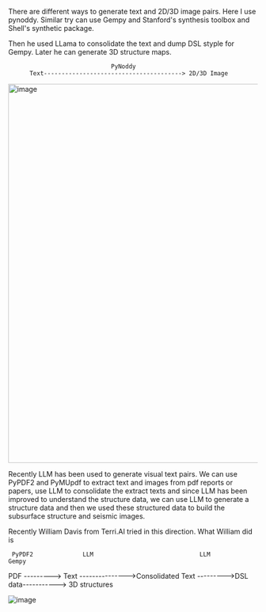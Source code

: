 There are different ways to generate text and 2D/3D image pairs.
Here I use pynoddy. Similar try can use Gempy and Stanford's synthesis toolbox and Shell's synthetic package.

Then he used LLama to consolidate the text and dump DSL styple for Gempy. Later he can generate 3D structure maps.

                                 PyNoddy
          Text---------------------------------------> 2D/3D Image


<img width="766" alt="image" src="https://github.com/user-attachments/assets/a76a63c2-26a3-4970-afee-6ea18049cc2c" />

Recently LLM has been used to generate visual text pairs. We can use PyPDF2 and PyMUpdf to extract text and images from pdf reports or papers, use LLM to consolidate the extract texts and since LLM has been improved to understand the structure data, we can use LLM to generate a structure data and then we used these structured data to build the subsurface structure and seismic images.

Recently William Davis from Terri.AI tried in this direction. What William did is

     PyPDF2              LLM                              LLM              Gempy
PDF ---------> Text --------------->Consolidated Text --------->DSL data-----------> 3D structures

![image](https://github.com/user-attachments/assets/a0fa775a-8e06-43f3-b13f-5451ad93b9d4)
